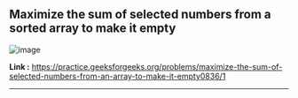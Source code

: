 ## Maximize the sum of selected numbers from a sorted array to make it empty

![image](https://user-images.githubusercontent.com/23376002/195837942-4f4ea739-5e75-4ea2-a592-4f8983a1bafd.png)

**Link :** https://practice.geeksforgeeks.org/problems/maximize-the-sum-of-selected-numbers-from-an-array-to-make-it-empty0836/1

--------------------------------------------------------------------------------------------------------------------------------------------------------




